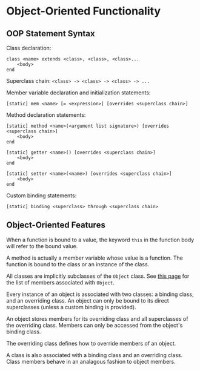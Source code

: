 
# Object-Oriented Functionality

## OOP Statement Syntax

Class declaration:

```
class <name> extends <class>, <class>, <class>...
    <body>
end
```

Superclass chain: `<class> -> <class> -> <class> -> ...`

Member variable declaration and initialization statements:

```
[static] mem <name> [= <expression>] [overrides <superclass chain>]
```

Method declaration statements:

```
[static] method <name>(<argument list signature>) [overrides <superclass chain>]
    <body>
end
```

```
[static] getter <name>() [overrides <superclass chain>]
    <body>
end
```

```
[static] setter <name>(<name>) [overrides <superclass chain>]
    <body>
end
```

Custom binding statements:

```
[static] binding <superclass> through <superclass chain>
```

## Object-Oriented Features

When a function is bound to a value, the keyword `this` in the function body will refer to the bound value.

A method is actually a member variable whose value is a function. The function is bound to the class or an instance of the class.

All classes are implicitly subclasses of the `Object` class. See [this page](builtIn.md) for the list of members associated with `Object`.

Every instance of an object is associated with two classes: a binding class, and an overriding class. An object can only be bound to its direct superclasses (unless a custom binding is provided).

An object stores members for its overriding class and all superclasses of the overriding class. Members can only be accessed from the object's binding class.

The overriding class defines how to override members of an object.

A class is also associated with a binding class and an overriding class. Class members behave in an analagous fashion to object members.
